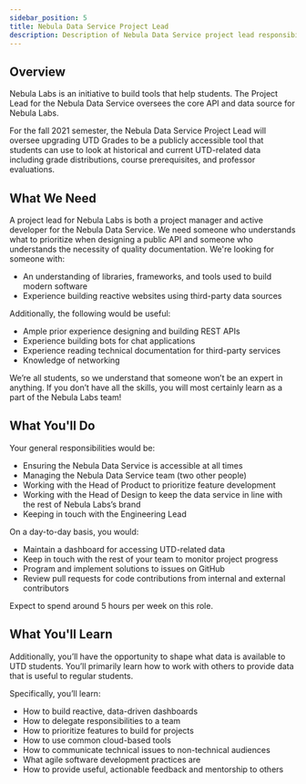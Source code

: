 ```yaml
---
sidebar_position: 5
title: Nebula Data Service Project Lead
description: Description of Nebula Data Service project lead responsibilities
---
```


## Overview

Nebula Labs is an initiative to build tools that help students. The Project Lead for the Nebula Data Service oversees the core API and data source for Nebula Labs.

For the fall 2021 semester, the Nebula Data Service Project Lead will oversee upgrading UTD Grades to be a publicly accessible tool that students can use to look at historical and current UTD-related data including grade distributions, course prerequisites, and professor evaluations.

## What We Need

A project lead for Nebula Labs is both a project manager and active developer for the Nebula Data Service. We need someone who understands what to prioritize when designing a public API and someone who understands the necessity of quality documentation. We're looking for someone with:

- An understanding of libraries, frameworks, and tools used to build modern software
- Experience building reactive websites using third-party data sources

Additionally, the following would be useful:

- Ample prior experience designing and building REST APIs
- Experience building bots for chat applications
- Experience reading technical documentation for third-party services
- Knowledge of networking

We’re all students, so we understand that someone won’t be an expert in anything. If you don’t have all the skills, you will most certainly learn as a part of the Nebula Labs team!

## What You'll Do

Your general responsibilities would be:

- Ensuring the Nebula Data Service is accessible at all times
- Managing the Nebula Data Service team (two other people)
- Working with the Head of Product to prioritize feature development
- Working with the Head of Design to keep the data service in line with the rest of Nebula Labs’s brand
- Keeping in touch with the Engineering Lead

On a day-to-day basis, you would:

- Maintain a dashboard for accessing UTD-related data
- Keep in touch with the rest of your team to monitor project progress
- Program and implement solutions to issues on GitHub
- Review pull requests for code contributions from internal and external contributors

Expect to spend around 5 hours per week on this role.

## What You'll Learn

Additionally, you’ll have the opportunity to shape what data is available to UTD students. You’ll primarily learn how to work with others to provide data that is useful to regular students.

Specifically, you’ll learn:

- How to build reactive, data-driven dashboards
- How to delegate responsibilities to a team
- How to prioritize features to build for projects
- How to use common cloud-based tools
- How to communicate technical issues to non-technical audiences
- What agile software development practices are
- How to provide useful, actionable feedback and mentorship to others
